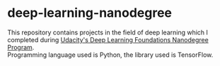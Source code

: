 # deep-learning-nanodegree

This repository contains projects in the field of deep learning which I completed during <a href="https://www.udacity.com/course/deep-learning-nanodegree-foundation--nd101">Udacity's Deep Learning Foundations Nanodegree Program</a>. <br/>
Programming language used is Python, the library used is TensorFlow. 
